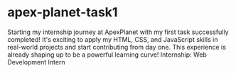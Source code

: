 # apex-planet-task1
Starting my internship journey at ApexPlanet with my first task successfully completed!  It's exciting to apply my HTML, CSS, and JavaScript skills in real-world projects and start contributing from day one. This experience is already shaping up to be a powerful learning curve!  Internship: Web Development Intern  
